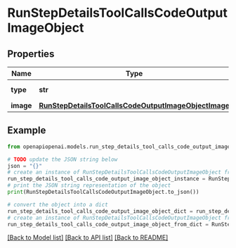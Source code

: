 # RunStepDetailsToolCallsCodeOutputImageObject


## Properties

Name | Type | Description | Notes
------------ | ------------- | ------------- | -------------
**type** | **str** | Always &#x60;image&#x60;. | 
**image** | [**RunStepDetailsToolCallsCodeOutputImageObjectImage**](RunStepDetailsToolCallsCodeOutputImageObjectImage.md) |  | 

## Example

```python
from openapiopenai.models.run_step_details_tool_calls_code_output_image_object import RunStepDetailsToolCallsCodeOutputImageObject

# TODO update the JSON string below
json = "{}"
# create an instance of RunStepDetailsToolCallsCodeOutputImageObject from a JSON string
run_step_details_tool_calls_code_output_image_object_instance = RunStepDetailsToolCallsCodeOutputImageObject.from_json(json)
# print the JSON string representation of the object
print(RunStepDetailsToolCallsCodeOutputImageObject.to_json())

# convert the object into a dict
run_step_details_tool_calls_code_output_image_object_dict = run_step_details_tool_calls_code_output_image_object_instance.to_dict()
# create an instance of RunStepDetailsToolCallsCodeOutputImageObject from a dict
run_step_details_tool_calls_code_output_image_object_from_dict = RunStepDetailsToolCallsCodeOutputImageObject.from_dict(run_step_details_tool_calls_code_output_image_object_dict)
```
[[Back to Model list]](../README.md#documentation-for-models) [[Back to API list]](../README.md#documentation-for-api-endpoints) [[Back to README]](../README.md)


